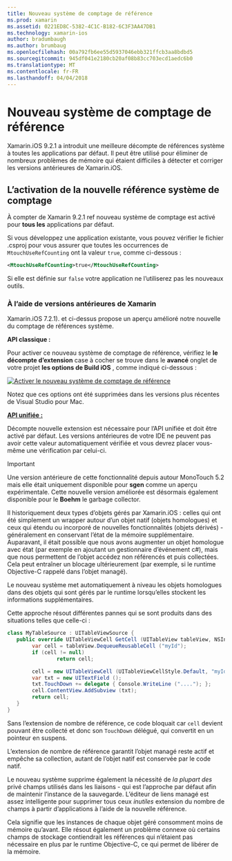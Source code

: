 ```yaml
---
title: Nouveau système de comptage de référence
ms.prod: xamarin
ms.assetid: 0221ED8C-5382-4C1C-B182-6C3F3AA47DB1
ms.technology: xamarin-ios
author: bradumbaugh
ms.author: brumbaug
ms.openlocfilehash: 00a792fb6ee55d5937046ebb321ffcb3aa8bdbd5
ms.sourcegitcommit: 945df041e2180cb20af08b83cc703ecd1aedc6b0
ms.translationtype: MT
ms.contentlocale: fr-FR
ms.lasthandoff: 04/04/2018
---
```

# <a name="new-reference-counting-system"></a>Nouveau système de comptage de référence

Xamarin.iOS 9.2.1 a introduit une meilleure décompte de références système à toutes les applications par défaut. Il peut être utilisé pour éliminer de nombreux problèmes de mémoire qui étaient difficiles à détecter et corriger les versions antérieures de Xamarin.iOS.

## <a name="enabling-the-new-reference-counting-system"></a>L’activation de la nouvelle référence système de comptage

À compter de Xamarin 9.2.1 ref nouveau système de comptage est activé pour **tous les** applications par défaut.

Si vous développez une application existante, vous pouvez vérifier le fichier .csproj pour vous assurer que toutes les occurrences de `MtouchUseRefCounting` ont la valeur `true`, comme ci-dessous :

```xml
<MtouchUseRefCounting>true</MtouchUseRefCounting>
```

Si elle est définie sur `false` votre application ne l’utiliserez pas les nouveaux outils.

### <a name="using-older-versions-of-xamarin"></a>À l’aide de versions antérieures de Xamarin

Xamarin.iOS 7.2.1). et ci-dessus propose un aperçu amélioré notre nouvelle du comptage de références système.

**API classique :**

Pour activer ce nouveau système de comptage de référence, vérifiez le **le décompte d’extension** case à cocher se trouve dans le **avancé** onglet de votre projet **les options de Build iOS** , comme indiqué ci-dessous : 

[![](newrefcount-images/image1.png "Activer le nouveau système de comptage de référence")](newrefcount-images/image1.png#lightbox)

Notez que ces options ont été supprimées dans les versions plus récentes de Visual Studio pour Mac.

 **[API unifiée :](~/cross-platform/macios/unified/index.md)**

 Décompte nouvelle extension est nécessaire pour l’API unifiée et doit être activé par défaut. Les versions antérieures de votre IDE ne peuvent pas avoir cette valeur automatiquement vérifiée et vous devrez placer vous-même une vérification par celui-ci.

    
> [!IMPORTANT]
> Une version antérieure de cette fonctionnalité depuis autour MonoTouch 5.2 mais elle était uniquement disponible pour **sgen** comme un aperçu expérimentale. Cette nouvelle version améliorée est désormais également disponible pour le **Boehm** le garbage collector.


Il historiquement deux types d’objets gérés par Xamarin.iOS : celles qui ont été simplement un wrapper autour d’un objet natif (objets homologues) et ceux qui étendu ou incorporé de nouvelles fonctionnalités (objets dérivés) - généralement en conservant l’état de la mémoire supplémentaire. Auparavant, il était possible que nous avons augmenter un objet homologue avec état (par exemple en ajoutant un gestionnaire d’événement c#), mais que nous permettent de l’objet accédez non référencés et puis collectées. Cela peut entraîner un blocage ultérieurement (par exemple, si le runtime Objective-C rappelé dans l’objet managé).

Le nouveau système met automatiquement à niveau les objets homologues dans des objets qui sont gérés par le runtime lorsqu’elles stockent les informations supplémentaires.

Cette approche résout différentes pannes qui se sont produits dans des situations telles que celle-ci :

```csharp
class MyTableSource : UITableViewSource {
   public override UITableViewCell GetCell (UITableView tableView, NSIndexPath indexPath) {
        var cell = tableView.DequeueReusableCell ("myId");
        if (cell != null)
                return cell;

        cell = new UITableViewCell (UITableViewCellStyle.Default, "myId");
        var txt = new UITextField ();
        txt.TouchDown += delegate { Console.WriteLine ("...."); };
        cell.ContentView.AddSubview (txt);
        return cell;
   }
}
```

Sans l’extension de nombre de référence, ce code bloquait car `cell` devient pouvant être collecté et donc son `TouchDown` délégué, qui convertit en un pointeur en suspens.

L’extension de nombre de référence garantit l’objet managé reste actif et empêche sa collection, autant de l’objet natif est conservée par le code natif.

Le nouveau système supprime également la nécessité de *la plupart des* privé champs utilisés dans les liaisons - qui est l’approche par défaut afin de maintenir l’instance de la sauvegarde. L’éditeur de liens managé est assez intelligente pour supprimer tous ceux *inutiles* extension du nombre de champs à partir d’applications à l’aide de la nouvelle référence.

Cela signifie que les instances de chaque objet géré consomment moins de mémoire qu’avant. Elle résout également un problème connexe où certains champs de stockage contiendrait les références qui n’étaient pas nécessaire en plus par le runtime Objective-C, ce qui permet de libérer de la mémoire.
